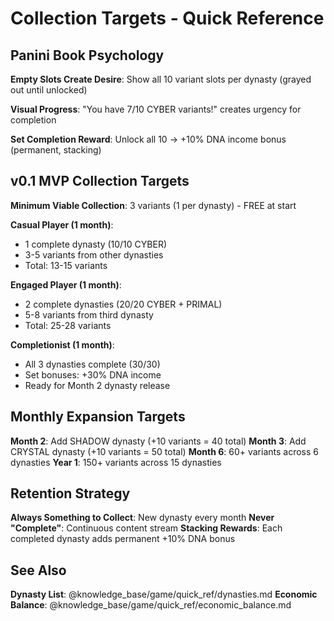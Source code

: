 # Collection Targets - Quick Reference

## Panini Book Psychology

**Empty Slots Create Desire**: Show all 10 variant slots per dynasty (grayed out until unlocked)

**Visual Progress**: "You have 7/10 CYBER variants!" creates urgency for completion

**Set Completion Reward**: Unlock all 10 → +10% DNA income bonus (permanent, stacking)

## v0.1 MVP Collection Targets

**Minimum Viable Collection**: 3 variants (1 per dynasty) - FREE at start

**Casual Player (1 month)**:
- 1 complete dynasty (10/10 CYBER)
- 3-5 variants from other dynasties
- Total: 13-15 variants

**Engaged Player (1 month)**:
- 2 complete dynasties (20/20 CYBER + PRIMAL)
- 5-8 variants from third dynasty
- Total: 25-28 variants

**Completionist (1 month)**:
- All 3 dynasties complete (30/30)
- Set bonuses: +30% DNA income
- Ready for Month 2 dynasty release

## Monthly Expansion Targets

**Month 2**: Add SHADOW dynasty (+10 variants = 40 total)
**Month 3**: Add CRYSTAL dynasty (+10 variants = 50 total)
**Month 6**: 60+ variants across 6 dynasties
**Year 1**: 150+ variants across 15 dynasties

## Retention Strategy

**Always Something to Collect**: New dynasty every month
**Never "Complete"**: Continuous content stream
**Stacking Rewards**: Each completed dynasty adds permanent +10% DNA bonus

## See Also

**Dynasty List**: @knowledge_base/game/quick_ref/dynasties.md
**Economic Balance**: @knowledge_base/game/quick_ref/economic_balance.md
